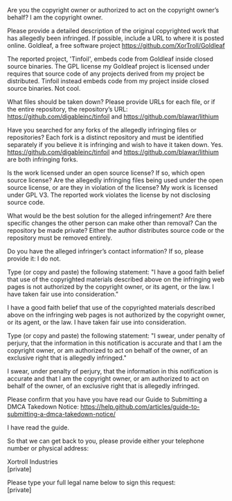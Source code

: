 Are you the copyright owner or authorized to act on the copyright owner’s behalf? I am the copyright owner.

Please provide a detailed description of the original copyrighted work that has allegedly been infringed. If possible, include a URL to where it is posted online. Goldleaf, a free software project https://github.com/XorTroll/Goldleaf

The reported project, 'Tinfoil', embeds code from Goldleaf inside closed source binaries. The GPL license my Goldleaf project is licensed under requires that source code of any projects derived from my project be distributed. Tinfoil instead embeds code from my project inside closed source binaries. Not cool.

What files should be taken down? Please provide URLs for each file, or if the entire repository, the repository’s URL: https://github.com/digableinc/tinfoil and https://github.com/blawar/lithium

Have you searched for any forks of the allegedly infringing files or repositories? Each fork is a distinct repository and must be identified separately if you believe it is infringing and wish to have it taken down. Yes. https://github.com/digableinc/tinfoil and https://github.com/blawar/lithium are both infringing forks.

Is the work licensed under an open source license? If so, which open source license? Are the allegedly infringing files being used under the open source license, or are they in violation of the license? My work is licensed under GPL V3. The reported work violates the license by not disclosing source code.

What would be the best solution for the alleged infringement? Are there specific changes the other person can make other than removal? Can the repository be made private? Either the author distributes source code or the repository must be removed entirely.

Do you have the alleged infringer’s contact information? If so, please provide it: I do not.

Type (or copy and paste) the following statement: "I have a good faith belief that use of the copyrighted materials described above on the infringing web pages is not authorized by the copyright owner, or its agent, or the law. I have taken fair use into consideration."

I have a good faith belief that use of the copyrighted materials described above on the infringing web pages is not authorized by the copyright owner, or its agent, or the law. I have taken fair use into consideration.

Type (or copy and paste) the following statement: "I swear, under penalty of perjury, that the information in this notification is accurate and that I am the copyright owner, or am authorized to act on behalf of the owner, of an exclusive right that is allegedly infringed."

I swear, under penalty of perjury, that the information in this notification is accurate and that I am the copyright owner, or am authorized to act on behalf of the owner, of an exclusive right that is allegedly infringed.

Please confirm that you have you have read our Guide to Submitting a DMCA Takedown Notice: https://help.github.com/articles/guide-to-submitting-a-dmca-takedown-notice/

I have read the guide.

So that we can get back to you, please provide either your telephone number or physical address:

Xortroll Industries  
[private]

Please type your full legal name below to sign this request:  
[private]
